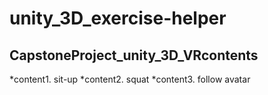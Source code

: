 # unity_3D_exercise-helper
## CapstoneProject_unity_3D_VRcontents

*content1. sit-up
*content2. squat
*content3. follow avatar
